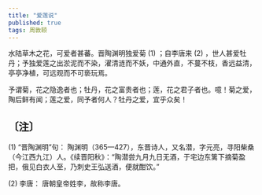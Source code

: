 ```yaml
---
title: "爱莲说"
published: true
tags: 周敦颐
---
```


水陆草木之花，可爱者甚蕃。晋陶渊明独爱菊 (1) ；自李唐来 (2) ，世人甚爱牡丹；予独爱莲之出淤泥而不染，濯清涟而不妖，中通外直，不蔓不枝，香远益清，亭亭净植，可远观而不可亵玩焉。

予谓菊，花之隐逸者也；牡丹，花之富贵者也；莲，花之君子者也。噫！菊之爱，陶后鲜有闻；莲之爱，同予者何人？牡丹之爱，宜乎众矣！

## 〔注〕　

(1) “晋陶渊明”句： 陶渊明（365—427），东晋诗人，又名潜，字元亮，寻阳柴桑（今江西九江）人。《续晋阳秋》：“陶潜尝九月九日无酒，于宅边东篱下摘菊盈把，俄见白衣人至，乃刺史王弘送酒，便就酣饮。”

(2) 李唐： 唐朝皇帝姓李，故称李唐。